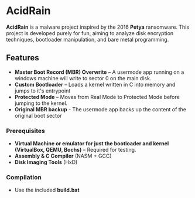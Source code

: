 # AcidRain


**AcidRain** is a malware project inspired by the 2016 **Petya** ransomware. 
This project is developed purely for fun, aiming to analyze disk encryption techniques, bootloader manipulation, and bare metal programming.

## Features
- **Master Boot Record (MBR) Overwrite** – A usermode app running on a windows machine will write to sector 0 on the main disk.
- **Custom Bootloader** – Loads a kernel written in C into memory and jumps to it's entrypoint
- **Protected Mode** – Moves from Real Mode to Protected Mode before jumping to the kernel.
- **Original MBR backup** - The usermode app backs up the content of the original boot sector

### Prerequisites
- **Virtual Machine or emulator for just the bootloader and kernel (VirtualBox, QEMU, Bochs)** – Required for testing.
- **Assembly & C Compiler** (NASM + GCC)
- **Disk Imaging Tools** (HxD)


 ### Compilation
 - Use the included **build.bat**
